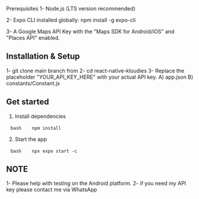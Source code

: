 
Prerequisites
1- Node.js (LTS version recommended)

2- Expo CLI installed globally: npm install -g expo-cli

3- A Google Maps API Key with the "Maps SDK for Android/iOS" and "Places API" enabled.
## Installation & Setup
1- git clone main branch from  [<your-repository-url>](https://github.com/daryabi/react-native-kloudies.git) 
2- cd react-native-kloudies
3- Replace the placeholder "YOUR_API_KEY_HERE" with your actual API key.
     A) app.json
     B) constants/Constant.js

## Get started

1. Install dependencies

   ```bash
   npm install
   ```

2. Start the app

   ```bash
   npx expo start -c
   ```

## NOTE
 1- Please help with testing on the Android platform.
 2- if you need my API key please contact me via WhatsApp  